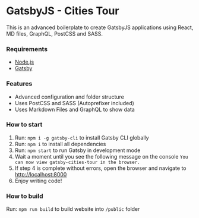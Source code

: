 # GatsbyJS - Cities Tour

This is an advanced boilerplate to create GatsbyJS applications using React, MD files, GraphQL, PostCSS and SASS.

### Requirements

*  [Node.js](http://nodejs.org)
*  [Gatsby](https://www.gatsbyjs.org/docs/)

### Features

* Advanced configuration and folder structure
* Uses PostCSS and SASS (Autoprefixer included)
* Uses Markdown Files and GraphQL to show data

### How to start

1.  Run: `npm i -g gatsby-cli` to install Gatsby CLI globally
1.  Run: `npm i` to install all dependencies
1.  Run: `npm start` to run Gatsby in development mode
1.  Wait a moment until you see the following message on the console `You can now view gatsby-cities-tour in the browser.`
1.  If step 4 is complete without errors, open the browser and navigate to [http://localhost:8000](http://localhost:8000)
1.  Enjoy writing code!

### How to build

Run: `npm run build` to build website into `/public` folder
